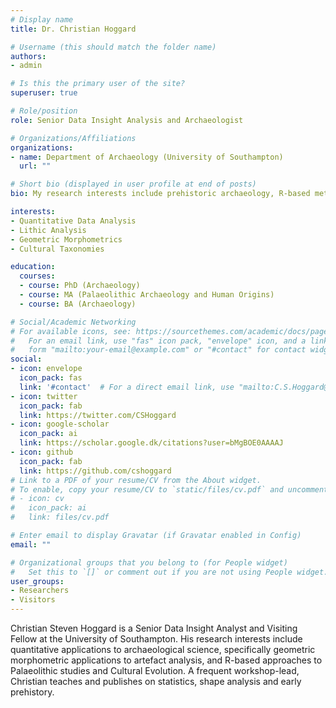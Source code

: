 ```yaml
---
# Display name
title: Dr. Christian Hoggard

# Username (this should match the folder name)
authors:
- admin

# Is this the primary user of the site?
superuser: true

# Role/position
role: Senior Data Insight Analysis and Archaeologist

# Organizations/Affiliations
organizations:
- name: Department of Archaeology (University of Southampton)
  url: ""

# Short bio (displayed in user profile at end of posts)
bio: My research interests include prehistoric archaeology, R-based methodologies and artefact shape analysis.

interests:
- Quantitative Data Analysis
- Lithic Analysis
- Geometric Morphometrics
- Cultural Taxonomies

education:
  courses:
  - course: PhD (Archaeology)
  - course: MA (Palaeolithic Archaeology and Human Origins)
  - course: BA (Archaeology)

# Social/Academic Networking
# For available icons, see: https://sourcethemes.com/academic/docs/page-builder/#icons
#   For an email link, use "fas" icon pack, "envelope" icon, and a link in the
#   form "mailto:your-email@example.com" or "#contact" for contact widget.
social:
- icon: envelope
  icon_pack: fas
  link: '#contact'  # For a direct email link, use "mailto:C.S.Hoggard@soton.ac.uk".
- icon: twitter
  icon_pack: fab
  link: https://twitter.com/CSHoggard
- icon: google-scholar
  icon_pack: ai
  link: https://scholar.google.dk/citations?user=bMgBOE0AAAAJ
- icon: github
  icon_pack: fab
  link: https://github.com/cshoggard
# Link to a PDF of your resume/CV from the About widget.
# To enable, copy your resume/CV to `static/files/cv.pdf` and uncomment the lines below.
# - icon: cv
#   icon_pack: ai
#   link: files/cv.pdf

# Enter email to display Gravatar (if Gravatar enabled in Config)
email: ""

# Organizational groups that you belong to (for People widget)
#   Set this to `[]` or comment out if you are not using People widget.
user_groups:
- Researchers
- Visitors
---
```


Christian Steven Hoggard is a Senior Data Insight Analyst and Visiting Fellow at the University of Southampton. His research interests include quantitative applications to archaeological science, specifically geometric morphometric applications to artefact analysis, and R-based approaches to Palaeolithic studies and Cultural Evolution. A frequent workshop-lead, Christian teaches and publishes on statistics, shape analysis and early prehistory.
